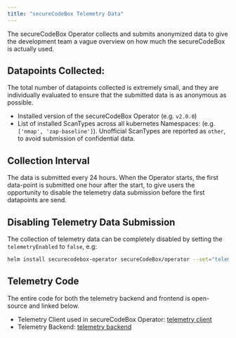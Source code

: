 ```yaml
---
title: "secureCodeBox Telemetry Data"
---
```


The secureCodeBox Operator collects and submits anonymized data to give the development team a vague overview on how much the secureCodeBox is actually used.

## Datapoints Collected:

The total number of datapoints collected is extremely small, and they are individually evaluated to ensure that the submitted data is as anonymous as possible.

- Installed version of the secureCodeBox Operator (e.g. `v2.0.0`)
- List of installed ScanTypes across all kubernetes Namespaces: (e.g. `['nmap', 'zap-baseline']`). Unofficial ScanTypes are reported as `other`, to avoid submission of confidential data.

## Collection Interval

The data is submitted every 24 hours. When the Operator starts, the first data-point is submitted one hour after the start, to give users the opportunity to disable the telemetry data submission before the first datapoints are send.

## Disabling Telemetry Data Submission

The collection of telemetry data can be completely disabled by setting the `telemetryEnabled` to `false`, e.g:

```bash
helm install securecodebox-operator secureCodeBox/operator --set="telemetryEnabled=false"
```

## Telemetry Code

The entire code for both the telemetry backend and frontend is open-source and linked below.

- Telemetry Client used in secureCodeBox Operator: [telemetry client](https://github.com/secureCodeBox/secureCodeBox-v2/blob/master/operator/internal/telemetry/telemetry.go)
- Telemetry Backend: [telemetry backend](https://github.com/secureCodeBox/telemetry)

